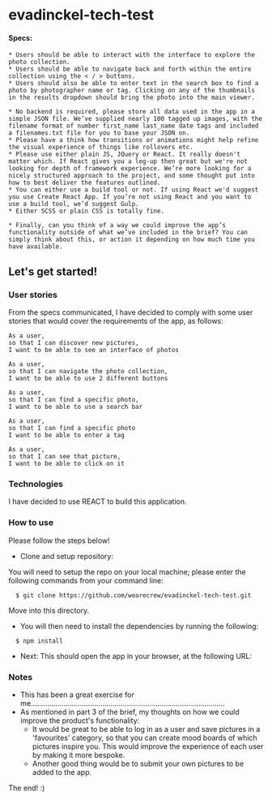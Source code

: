 # evadinckel-tech-test

#### Specs:
```
* Users should be able to interact with the interface to explore the photo collection.
* Users should be able to navigate back and forth within the entire collection using the < / > buttons.
* Users should also be able to enter text in the search box to find a photo by photographer name or tag. Clicking on any of the thumbnails in the results dropdown should bring the photo into the main viewer.
```
```
* No backend is required, please store all data used in the app in a simple JSON file. We’ve supplied nearly 100 tagged up images, with the filename format of number first_name last_name date tags and included a filenames.txt file for you to base your JSON on.
* Please have a think how transitions or animations might help refine the visual experience of things like rollovers etc.
* Please use either plain JS, JQuery or React. It really doesn't matter which. If React gives you a leg-up then great but we're not looking for depth of framework experience. We’re more looking for a nicely structured approach to the project, and some thought put into how to best deliver the features outlined.
* You can either use a build tool or not. If using React we'd suggest you use Create React App. If you’re not using React and you want to use a build tool, we’d suggest Gulp.
* Either SCSS or plain CSS is totally fine.
```
```
* Finally, can you think of a way we could improve the app’s functionality outside of what we’ve included in the brief? You can simply think about this, or action it depending on how much time you have available.
```

## Let's get started!

### User stories
From the specs communicated, I have decided to comply with some user stories that would cover the requirements of the app, as follows:

```
As a user,
so that I can discover new pictures,
I want to be able to see an interface of photos
```
```
As a user,
so that I can navigate the photo collection,
I want to be able to use 2 different buttons
```
```
As a user,
so that I can find a specific photo,
I want to be able to use a search bar
```
```
As a user,
so that I can find a specific photo
I want to be able to enter a tag
```
```
As a user,
so that I can see that picture,
I want to be able to click on it
```

### Technologies

I have decided to use REACT to build this application.


### How to use

Please follow the steps below!

- Clone and setup repository:

You will need to setup the repo on your local machine; please enter the following commands from your command line:

```
  $ git clone https://github.com/wearecrew/evadinckel-tech-test.git
```
Move into this directory.

- You will then need to install the dependencies by running the following:
```
  $ npm install
```
- Next:
This should open the app in your browser, at the following URL:





### Notes

- This has been a great exercise for me...............................................................................................
- As mentioned in part 3 of the brief, my thoughts on how we could improve the product's functionality:
    * It would be great to be able to log in as a user and save pictures in a 'favourites' category, so that you can create mood boards of which pictures inspire you. This would improve the experience of each user by making it more bespoke.
    * Another good thing would be to submit your own pictures to be added to the app.





The end! :)
